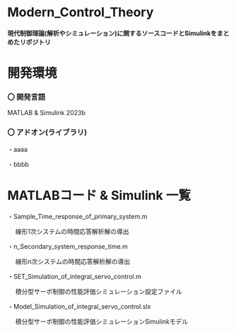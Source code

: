 # Modern_Control_Theory

#### 現代制御理論(解析やシミュレーション)に関するソースコードとSimulinkをまとめたリポジトリ

# 開発環境

### 〇 開発言語
 
 MATLAB & Simulink 2023b
 
 ### 〇 アドオン(ライブラリ)
 
 ・aaaa
 
 ・bbbb


# MATLABコード & Simulink 一覧
 
 ・Sample_Time_response_of_primary_system.m
 
 　  線形1次システムの時間応答解析解の導出
   
 ・n_Secondary_system_response_time.m

 　  線形n次システムの時間応答解析解の導出

 ・SET_Simulation_of_integral_servo_control.m

 　  積分型サーボ制御の性能評価シミュレーション設定ファイル

 ・Model_Simulation_of_integral_servo_control.slx

 　  積分型サーボ制御の性能評価シミュレーションSimulinkモデル
